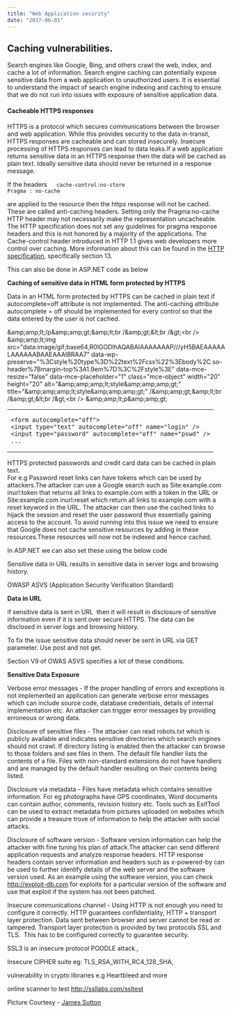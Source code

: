 ```yaml
---
title: "Web Application security"
date: "2017-06-01"
---
```


## **Caching vulnerabilities.**

Search engines like Google, Bing, and others crawl the web, index, and cache a lot of information. Search engine caching can potentially expose sensitive data from a web application to unauthorized users. It is essential to understand the impact of search engine indexing and caching to ensure that we do not run into issues with exposure of sensitive application data.

#### **Cacheable HTTPS responses**

HTTPS is a protocol which secures communications between the browser and web application. While this provides security to the data in-transit, HTTPS responses are cacheable and can stored insecurely. Insecure processing of HTTPS responses can lead to data leaks.If a web application returns sensitive data in an HTTPS response then the data will be cached as plain text. Ideally sensitive data should never be returned in a response message.

If the headers`  
cache-control:no-store`  
`Pragma : no-cache`

are applied to the resource then the https response will not be cached. These are called anti-caching headers. Setting only the Pragma:no-cache HTTP header may not necessarily make the representation uncacheable. The HTTP specification does not set any guidelines for pragma response headers and this is not honored by a majority of the applications. The Cache-control header introduced in HTTP 1.1 gives web developers more control over caching. More information about this can be found in the [HTTP specification](http://www.ietf.org/rfc/rfc2616.txt), specifically section 13.

This can also be done in ASP.NET code as below

**Caching of sensitive data in HTML form protected by HTTPS**

Data in an HTML form protected by HTTPS can be cached in plain text if autocomplete=off attribute is not implemented. The anti-caching attribute autocomplete = off should be implemented for every control so that the data entered by the user is not cached.  

&amp;amp;amp;lt;/p&amp;amp;amp;gt;&amp;amp;lt;br /&amp;amp;gt;&amp;lt;br /&amp;gt;&lt;br /&gt; &amp;amp;amp;lt;img src="data:image/gif;base64,R0lGODlhAQABAIAAAAAAAP///yH5BAEAAAAALAAAAAABAAEAAAIBRAA7" data-wp-preserve="%3Cstyle%20type%3D%22text%2Fcss%22%3Ebody%2C.so-header%7Bmargin-top%3A1.9em%7D%3C%2Fstyle%3E" data-mce-resize="false" data-mce-placeholder="1" class="mce-object" width="20" height="20" alt="&amp;amp;amp;amp;lt;style&amp;amp;amp;amp;gt;" title="&amp;amp;amp;amp;lt;style&amp;amp;amp;amp;gt;" /&amp;amp;amp;gt;&amp;amp;lt;br /&amp;amp;gt;&amp;lt;br /&amp;gt;&lt;br /&gt; &amp;amp;amp;lt;p&amp;amp;amp;gt;

<table><tbody><tr><td class="postcell"><div class="post-text"><pre class="default prettyprint prettyprinted"><code><span class="tag">&lt;form</span> <span class="atn">autocomplete</span><span class="pun">=</span><span class="atv">"off"</span><span class="tag">&gt;</span>
<span class="tag">&lt;input</span> <span class="atn">type</span><span class="pun">=</span><span class="atv">"text"</span> <span class="atn">autocomplete</span><span class="pun">=</span><span class="atv">"off"</span> <span class="atn">name</span><span class="pun">=</span><span class="atv">"login"</span> <span class="tag">/&gt;</span>
<span class="tag">&lt;input</span> <span class="atn">type</span><span class="pun">=</span><span class="atv">"password"</span> <span class="atn">autocomplete</span><span class="pun">=</span><span class="atv">"off"</span> <span class="atn">name</span><span class="pun">=</span><span class="atv">"pswd"</span> <span class="tag">/&gt;</span><span class="pln">
...</span></code><code></code></pre></div></td></tr></tbody></table>

HTTPS protected passwords and credit card data can be cached in plain text.  
For e.g Password reset links can have tokens which can be used by attackers.The attacker can use a Google search such as Site:example.com inurl:token that returns all links to example.com with a token in the URL or Site:example.com inurl:reset which return all links to example.com with a reset keyword in the URL. The attacker can then use the cached links to hijack the session and reset the user password thus essentially gaining access to the account. To avoid running into this issue we need to ensure that Google does not cache sensitive resources by adding in these resources.These resources will now not be indexed and hence cached.

In ASP.NET we can also set these using the below code

Sensitive data in URL results in sensitive data in server logs and browsing history.

OWASP ASVS (Application Security Verification Standard)

**Data in URL**

if sensitive data is sent in URL  then it will result in disclosure of sensitive information even if it is sent over secure HTTPS. The data can be disclosed in server logs and browsing history.

To fix the issue sensitive data should never be sent in URL via GET parameter. Use post and not get.

Section V9 of OWAS ASVS specifies a lot of these conditions.

**Sensitive Data Exposure**

Verbose error messages - If the proper handling of errors and exceptions is not implemented an application can generate verbose error messages which can include source code, database credentials, details of internal implementation etc. An attacker can trigger error messages by providing erroneous or wrong data.

Disclosure of sensitive files - The attacker can read robots.txt which is publicly available and indicates sensitive directories which search engines should not crawl. If directory listing is enabled then the attacker can browse to those folders and see files in them. The default file handler lists the contents of a file. Files with non-standard extensions do not have handlers and are managed by the default handler resulting on their contents being listed.

Disclosure via metadata - Files have metadata which contains sensitive information. For eg photographs have GPS coordinates, Word documents can contain author, comments, revision history etc. Tools such as ExifTool can be used to extract metadata from pictures uploaded on websites which can provide a treasure trove of information to help the attacker with social attacks.

Disclosure of software version - Software version information can help the attacker with fine tuning his plan of attack.The attacker can send different application requests and analyze response headers. HTTP response headers contain server information and headers such as x-powered-by can be used to further identify details of the web server and the software version used. As an example using the software version, you can check http://exploit-db.com for exploits for a particular version of the software and use that exploit if the system has not been patched.

Insecure communications channel - Using HTTP is not enough you need to configure it correctly. HTTP guarantees confidentiality, HTTP + transport layer protection. Data sent between browser and server cannot be read or tampered. Transport layer protection is provided by two protocols SSL and TLS.  This has to be configured correctly to guarantee security.

SSL3 is an insecure protocol POODLE attack.,

Insecure CIPHER suite eg: TLS\_RSA\_WITH\_RC4\_128\_SHA,

vulnerability in crypto libraries e.g Heartbleed and more

online scanner to test http://ssllabs.com/ssltest

Picture Courtesy - [James Sutton](https://unsplash.com/@jamessutton_photography)
